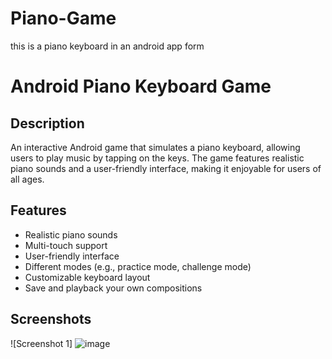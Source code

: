 # Piano-Game
this is a piano keyboard in an android app form
# Android Piano Keyboard Game

## Description
An interactive Android game that simulates a piano keyboard, allowing users to play music by tapping on the keys. The game features realistic piano sounds and a user-friendly interface, making it enjoyable for users of all ages.

## Features
- Realistic piano sounds
- Multi-touch support
- User-friendly interface
- Different modes (e.g., practice mode, challenge mode)
- Customizable keyboard layout
- Save and playback your own compositions

## Screenshots
![Screenshot 1] ![image](https://github.com/nviamx/Piano-Game/assets/119315159/cec99d59-a397-41b8-ab83-ac3246ddcae7)

